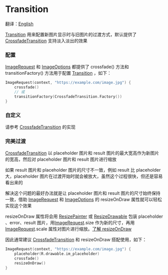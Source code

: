 # Transition

翻译：[English](transition.md)

[Transition] 用来配置新图片显示时与旧图片的过渡方式，默认提供了 [CrossfadeTransition] 支持淡入淡出的效果

### 配置

[ImageRequest] 和 [ImageOptions] 都提供了 crossfade() 方法和 transitionFactory() 方法用于配置 [Transition]
，如下：

```kotlin
ImageRequest(context, "https://example.com/image.jpg") {
    crossfade()
    // 或
    transitionFactory(CrossfadeTransition.Factory())
}
```

### 自定义

请参考 [CrossfadeTransition] 的实现

### 完美过渡

[CrossfadeTransition] 以 placeholder 图片和 result 图片的最大宽高作为新图片的宽高，然后对 placeholder
图片和 result 图片进行缩放

如果 result 图片和 placeholder 图片的尺寸不一致，例如 result 比 placeholder 大，placeholder 图片在过渡开始时就会被放大，虽然这个过程很快，但还是容易看出来的

解决这个问题的最好办法就是让 placeholder 图片和 result 图片的尺寸始终保持一致，借助 [ImageRequest]
和 [ImageOptions] 的 resizeOnDraw 属性就可以轻松实现这个效果

resizeOnDraw 属性将会用 [ResizePainter] 或 [ResizeDrawable] 包装 placeholder 、error、result 图片，用[ImageRequest].size 作为新的尺寸，再用 [ImageRequest].scale 属性对图片进行缩放。[了解 resizeOnDraw][resizeOnDraw]

因此通常建议 [CrossfadeTransition] 和 resizeOnDraw 搭配使用，如下：

```kotlin
ImageRequest(context, "https://example.com/image.jpg") {
    placeholder(R.drawable.im_placeholder)
    crossfade()
    resizeOnDraw()
}
```

[Transition]: ../sketch-core/src/commonMain/kotlin/com/github/panpf/sketch/transition/Transition.kt

[CrossfadeTransition]: ../sketch-core/src/commonMain/kotlin/com/github/panpf/sketch/transition/CrossfadeTransition.kt

[ImageRequest]: ../sketch-core/src/commonMain/kotlin/com/github/panpf/sketch/request/ImageRequest.common.kt

[ImageOptions]: ../sketch-core/src/commonMain/kotlin/com/github/panpf/sketch/request/ImageOptions.common.kt

[ResizePainter]: ../sketch-compose-core/src/commonMain/kotlin/com/github/panpf/sketch/painter/ResizePainter.kt

[ResizeDrawable]: ../sketch-view-core/src/main/kotlin/com/github/panpf/sketch/drawable/ResizeDrawable.kt

[resizeOnDraw]: resize.zh.md#resizeOnDraw
